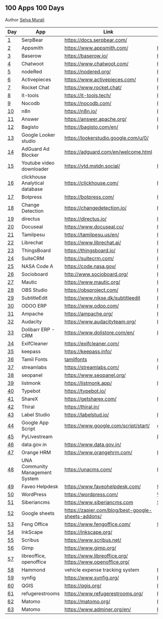 ## 100 Apps 100 Days

Author [Selva Murali]

| Day  | App                             | Link                                                         | Source                                               |
| ---- | ------------------------------- | ------------------------------------------------------------ | ---------------------------------------------------- |
| [1]  | SerpBear                        | <https://docs.serpbear.com/>                                 |                                                      |
| [2]  | Appsmith                        | <https://www.appsmith.com/>                                  | <https://github.com/appsmithorg/appsmith>            |
| [3]  | Baserow                         | <https://baserow.io/>                                        | <https://github.com/bram2w/baserow>                  |
| [4]  | Chatwoot                        | <https://www.chatwoot.com/>                                  | <https://github.com/chatwoot/chatwoot>               |
| [5]  | nodeRed                         | <https://nodered.org/>                                       | <https://github.com/node-red>                        |
| [6]  | Activepieces                    | <https://www.activepieces.com/>                              | <https://github.com/activepieces/activepieces>       |
| [7]  | Rocket Chat                     | <https://www.rocket.chat/>                                   | <https://github.com/RocketChat/Rocket.Chat>          |
| [8]  | It-tools                        | <https://it-tools.tech/>                                     | <https://github.com/CorentinTh/it-tools>             |
| [9]  | Nocodb                          | <https://nocodb.com/>                                        | <https://github.com/nocodb/nocodb>                   |
| [10] | n8n                             | <https://n8n.io/>                                            | <https://github.com/n8n-io/n8n>                      |
| [11] | Answer                          | <https://answer.apache.org/>                                 | <https://github.com/apache/incubator-answer>         |
| [12] | Bagisto                         | <https://bagisto.com/en/>                                    | <https://github.com/bagisto>                         |
| [13] | Google Looker studio            | <https://lookerstudio.google.com/u/0/>                       |                                                      |
| [14] | AdGuard Ad Blocker              | <https://adguard.com/en/welcome.html>                        |                                                      |
| [15] | Youtube video downloader        | <https://ytd.mstdn.social/>                                  | <https://github.com/Rudloff/alltube>                 |
| [16] | clickhouse Analytical database  | <https://clickhouse.com/>                                    | <https://github.com/ClickHouse/ClickHouse>           |
| [17] | Botpress                        | <https://botpress.com/>                                      | <https://github.com/botpress/botpress>               |
| [18] | Change Detection                | <https://changedetection.io/>                                | <https://github.com/dgtlmoon/changedetection.io>     |
| [19] | directus                        | <https://directus.io/>                                       | <https://github.com/directus/directus>               |
| [20] | Docuseal                        | <https://www.docuseal.co/>                                   | <https://github.com/docusealco/docuseal>             |
| [21] | Tamilpesu                       | <https://tamilpesu.us/en/>                                   | <https://github.com/Ezhil-Language-Foundation>       |
| [22] | Librechat                       | <https://www.librechat.ai/>                                  | <https://github.com/danny-avila/LibreChat>           |
| [23] | ThingsBoard                     | <https://thingsboard.io/>                                    | <https://github.com/thingsboard/thingsboard>         |
| [24] | SuiteCRM                        | <https://suitecrm.com/>                                      | <https://github.com/salesagility/SuiteCRM>           |
| [25] | NASA Code A                     | <https://code.nasa.gov/>                                     | <https://github.com/nasa/code-nasa-gov>              |
| [26] | Socioboard                      | <http://www.socioboard.org/>                                 | <https://github.com/socioboard/Socioboard-5.0>       |
| [27] | Mautic                          | <https://www.mautic.org/>                                    | <https://github.com/mautic/mautic>                   |
| [28] | OBS Studio                      | <https://obsproject.com/>                                    | <https://github.com/obsproject/obs-studio>           |
| [29] | SubtitleEdit                    | <https://www.nikse.dk/subtitleedit>                          | <https://github.com/SubtitleEdit>                    |
| [30] | ODOO ERP                        | <https://www.odoo.com/>                                      | <https://github.com/odoo/odoo>                       |
| [31] | Ampache                         | <https://ampache.org/>                                       | <https://github.com/ampache/ampache>                 |
| [32] | Audacity                        | <https://www.audacityteam.org/>                              | <https://github.com/audacity>                        |
| [33] | Dolibarr ERP - CRM              | <https://www.dolistore.com/en/>                              | <https://github.com/Dolibarr/dolibarr>               |
| [34] | ExifCleaner                     | <https://exifcleaner.com/>                                   |                                                      |
| [35] | keepass                         | <https://keepass.info/>                                      |                                                      |
| [36] | Tamil Fonts                     | [tamilfonts]                                                 | [neechalkaran]                                       |
| [37] | streamlabs                      | <https://streamlabs.com/>                                    | <https://github.com/stream-labs/desktop>             |
| [38] | seopanel                        | <https://www.seopanel.org/>                                  |                                                      |
| [39] | listmonk                        | <https://listmonk.app/>                                      | [listmonk]                                           |
| [40] | Typebot                         | <https://typebot.io/>                                        |                                                      |
| [41] | ShareX                          | <https://getsharex.com/>                                     | <https://github.com/ShareX/ShareX>                   |
| [42] | Thiral                          | <https://thiral.in/>                                         |                                                      |
| [43] | Label Studio                    | <https://labelstud.io/>                                      | [label-studio]                                       |
| [44] | Google App Script               | <https://www.google.com/script/start/>                       | [google-scripts]                                     |
| [45] | PyLivestream                    |                                                              | [PyLivestream]                                       |
| [46] | data.gov.in                     | <https://www.data.gov.in/>                                   |                                                      |
| [47] | Orange HRM                      | <https://www.orangehrm.com/>                                 | <https://github.com/orangehrm/orangehrm>             |
| [48] | UNA Community Management System | <https://unacms.com/>                                        | <https://github.com/unacms/una>                      |
| [49] | Faveo Helpdesk                  | <https://www.faveohelpdesk.com/>                             | [faveo-helpdesk]                                     |
| [50] | WordPress                       | <https://wordpress.com/>                                     | [Wordpress]                                          |
| [51] | Siberiancms                     | <https://www.siberiancms.com>                                | [Siberian]                                           |
| [52] | Google sheets                   | <https://zapier.com/blog/best-google-sheets-addons/>         |                                                      |
| [53] | Feng Office                     | <https://www.fengoffice.com/>                                | [fengoffice]                                         |
| [54] | InkScape                        | <https://inkscape.org/>                                      |                                                      |
| [55] | Scribus                         | <https://www.scribus.net/>                                   |                                                      |
| [56] | Gimp                            | <https://www.gimp.org/>                                      |                                                      |
| [57] | libreoffice, openoffice         | <https://www.libreoffice.org/> <https://www.openoffice.org/> |                                                      |
| [58] | Hammond                         | vehicle expense tracking system                              | <https://github.com/akhilrex/hammond>                |
| [59] | synfig                          | <https://www.synfig.org/>                                    | <https://github.com/synfig/synfig/>                  |
| [60] | QGIS                            | <https://qgis.org/>                                          | <https://github.com/qgis/QGIS>                       |
| [61] | refugerestrooms                 | <https://www.refugerestrooms.org/>                           | <https://github.com/RefugeRestrooms/refugerestrooms> |
| [62] | Matomo                          | <https://matomo.org/>                                        | <https://github.com/matomo-org/matomo>               |
| [63] | Matomo                          | <https://www.adminer.org/en/>                                | <https://github.com/vrana/adminer/>                  |

[Selva Murali]: https://www.facebook.com/selva.murali
[1]: https://www.facebook.com/share/p/3CZW2Cqc4Xks9Qym/
[2]: https://www.facebook.com/share/p/6eyzLmN8ggXTJUAk/
[3]: https://www.facebook.com/share/p/4dVsWUqsRcz4rVQR/
[4]: https://www.facebook.com/share/p/7zpCJS1EvFEg6KZX/
[5]: https://www.facebook.com/share/p/z66PwsMyg7Qhn5WB/
[6]: https://www.facebook.com/share/p/rJVjDmChWhpvhXg5/
[7]: https://www.facebook.com/share/p/9emqLuudbEp7mkEp/
[8]: https://www.facebook.com/share/p/3p2BxYZKV8hh84KV/
[9]: https://www.facebook.com/selva.murali/posts/pfbid025azn2F1hJ1jkE9DfzaMUrPcitfS6wUt33yksqU8iwqVwM6xfsxhwjhBnzUUG4g3zl
[10]: https://www.facebook.com/share/p/62mady3QBK35ygTC/
[11]: https://www.facebook.com/selva.murali/posts/pfbid024QQucy3EGxHaE8p9zVyqKXq47iipPUKu6kWNTUzNaf2aPDJWozjiwTThfw4VcRuGl
[12]: https://www.facebook.com/selva.murali/posts/pfbid0JiJT2GAnPSE3WPGUJiYa5Ed1fWM9N5p8p1CYv9w7HbncQka5Fv3AfWFKbzi4TA2bl
[13]: https://www.facebook.com/share/p/VMduEwBCFrJYuyrv/
[14]: https://www.facebook.com/selva.murali/posts/pfbid0GxQesB14De6khdfVjZL7FTvTuxi2WKRqzPyZsEyWHt3jh5RE4aXHVV6XuHmnHL8Jl
[15]: https://www.facebook.com/share/p/tNZCo7r4h74GXchh/
[16]: https://www.facebook.com/share/p/tNZCo7r4h74GXchh/
[17]: https://www.facebook.com/share/p/48PEh4EiqpEiYkTn/
[18]: https://www.facebook.com/share/p/zGvWVPg245fBT4fT/
[19]: https://www.facebook.com/share/p/c3rQm5WRrYR7Uk3Q/
[20]: https://www.facebook.com/share/p/tmy3WZUGUPZJcyk9/
[21]: https://www.facebook.com/share/p/Nozz7LFDJMVtQABR/
[22]: https://www.facebook.com/share/p/QbgDTsS4M9iYrRmD/
[23]: https://www.facebook.com/share/p/nPrWuQSBnu3k4xns/
[24]: https://www.facebook.com/share/p/LbCXa7dcRRQUF52r/
[25]: https://www.facebook.com/share/p/THUQ7oNpjBtGyQPo/
[26]: https://www.facebook.com/share/p/p4Q53mTar68SoyJ7/
[27]: https://www.facebook.com/share/p/XU2bZ3eysMbABsJX/
[28]: https://www.facebook.com/share/p/JFT6PPsr2DBBJpug/
[29]: https://www.facebook.com/share/p/P58dzw7NTC5Xrsqv/
[30]: https://www.facebook.com/share/p/7Jk4cMy1JGkWUbfx/
[31]: https://www.facebook.com/share/p/dXtk3fsDxywVLi3j/
[32]: https://www.facebook.com/share/p/5y6ZYRCiq4UxLZz8/
[33]: https://www.facebook.com/share/p/fdnzSs7XcHuF2Zu7/
[34]: https://www.facebook.com/share/p/NoKiVZeDMGYbjyQ3/
[35]: https://www.facebook.com/share/p/q5K3EvFpcLhS59cP/
[36]: https://www.facebook.com/share/p/z1QFvXTKjbWPM6vM/
[37]: https://www.facebook.com/share/p/hEvmmcBm3VG6oRmq/
[38]: https://www.facebook.com/selva.murali/posts/pfbid02oMPLaP9bcuWmoHKF2yzcMRFKDekRUNPXx3UZ47E5dp5eu8oANWyoadcoonBWdxWFl
[39]: https://www.facebook.com/selva.murali/posts/pfbid0ujPczF6CND7mrQiDYmphmTUfGkhzpD95qFzHvCSNaLJuwMUu2aFc13JCU5cPXEbgl
[listmonk]: https://github.com/knadh/listmonk
[40]: https://www.facebook.com/selva.murali/posts/pfbid02p32bfUqawMRAs2nUzjJ4wGG4AEdNJPPGrREtfswWPzqmGiPQL35FDQUDWh5Ut22Jl
[41]: https://www.facebook.com/share/p/3ofnSxDGFVSNu9Jw/
[PyLivestream]: https://github.com/scivision/PyLivestream
[43]: https://www.facebook.com/share/p/QTWn2jYJpsxMeb1q/
[label-studio]: https://github.com/HumanSignal/label-studio/
[44]: https://www.facebook.com/share/p/uc7BefJnzanxHBB9/
[google-scripts]: https://www.labnol.org/internet/google-scripts/28281/
[45]: https://www.facebook.com/share/p/1VUzyQKMko5rpmNB/
[46]: https://www.facebook.com/share/p/wWF5bqkbJsgpkX4R/
[Wordpress]: https://github.com/WordPress/WordPress
[tamilfonts]: https://oss.neechalkaran.com/tamilfonts/
[neechalkaran]: https://oss.neechalkaran.com/
[42]: https://www.facebook.com/selva.murali/posts/pfbid0sbymW7UxkcFiHoyQHcm4fPokYpy4zdiUGTZVYw288G2xEBcLAJ16SteGw1kbbr9Jl
[47]: https://www.facebook.com/share/p/LVNSD3zVVyTJ8vHA/
[48]: https://www.facebook.com/share/p/ekrbweUvD7AegxA4/
[49]: https://www.facebook.com/share/p/vZwDvLWLVExTzGTY/
[faveo-helpdesk]: https://github.com/ladybirdweb/faveo-helpdesk
[50]: https://www.facebook.com/share/p/vmkUMM4wYfCkmA6h/
[51]: https://www.facebook.com/share/p/4mjR7t2A5VHeVpwF/
[52]: https://www.facebook.com/share/p/mseh6z3C1MyxGpRr/
[53]: https://www.facebook.com/share/p/a7vtAz3A7xuADpAW/
[fengoffice]: https://github.com/fengoffice/fengoffice
[54]: https://www.facebook.com/share/p/AJF6Xaz4wQH86YAF/
[Siberian]: https://github.com/Xtraball/Siberian
[55]: https://www.facebook.com/share/p/4G21G4Ha6H3r4mWc/
[56]: https://www.facebook.com/share/p/jrZEX9TduANXAxDa/
[57]: https://www.facebook.com/share/p/nM4mvi93DnopFchh/
[58]: https://www.facebook.com/share/p/UdfbJpK5DsXwXYaW/
[59]: https://www.facebook.com/share/p/twbhjvtsT7GEgeoq/
[60]: https://www.facebook.com/share/p/x1qc7arZXc3Zuzjc/
[61]: https://www.facebook.com/share/p/S14WojN4jnoEiJbD/
[62]: https://www.facebook.com/share/p/9M5XyfZn3MJRD2Jd/
[63]: https://www.facebook.com/share/p/GiEfoH5SqQZPDJ9D/
